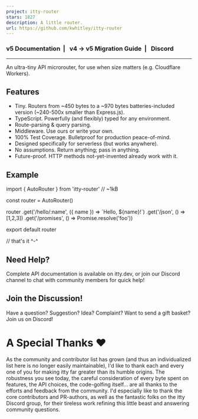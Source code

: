 ```yaml
---
project: itty-router
stars: 1827
description: A little router.
url: https://github.com/kwhitley/itty-router
---
```


  

### v5 Documentation  |   v4 -> v5 Migration Guide  |   Discord

* * *

An ultra-tiny API microrouter, for use when size matters (e.g. Cloudflare Workers).

Features
--------

-   Tiny. Routers from ~450 bytes to a ~970 bytes batteries-included version (~240-500x smaller than Express.js).
-   TypeScript. Powerfully (and flexibly) typed for any environment.
-   Route-parsing & query parsing.
-   Middleware. Use ours or write your own.
-   100% Test Coverage. Bulletproof for production peace-of-mind.
-   Designed specifically for serverless (but works anywhere).
-   No assumptions. Return anything; pass in anything.
-   Future-proof. HTTP methods not-yet-invented already work with it.

Example
-------

import { AutoRouter } from 'itty-router' // ~1kB

const router \= AutoRouter()

router
  .get('/hello/:name', ({ name }) \=> \`Hello, ${name}!\`)
  .get('/json', () \=> \[1,2,3\])
  .get('/promises', () \=> Promise.resolve('foo'))

export default router

// that's it ^-^

  

Need Help?
----------

Complete API documentation is available on itty.dev, or join our Discord channel to chat with community members for quick help!

Join the Discussion!
--------------------

Have a question? Suggestion? Idea? Complaint? Want to send a gift basket? Join us on Discord!

A Special Thanks ❤️
===================

As the community and contributor list has grown (and thus an individualized list here is no longer easily maintainable), I'd like to thank each and every one of you for making itty far greater than its humble origins. The robustness you see today, the careful consideration of every byte spent on features, the API choices, the code-golfing itself... are all thanks to the efforts and feedback from the community. I'd especially like to thank the core contributors and PR-authors, as well as the fantastic folks on the itty Discord group, for their tireless work refining this little beast and answering community questions.
